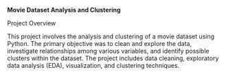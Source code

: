 **Movie Dataset Analysis and Clustering**

Project Overview

This project involves the analysis and clustering of a movie dataset using Python. The primary objective was to clean and explore the data, 
investigate relationships among various variables, and identify possible clusters within the dataset. The project includes data cleaning, 
exploratory data analysis (EDA), visualization, and clustering techniques.
